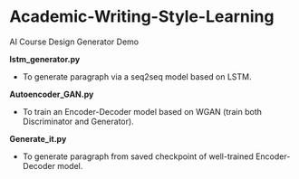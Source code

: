 # Academic-Writing-Style-Learning
AI Course Design
Generator Demo

**lstm_generator.py**
 - To generate paragraph via a seq2seq model based on LSTM.

**Autoencoder_GAN.py**
 - To train an Encoder-Decoder model based on WGAN (train both Discriminator and Generator).

**Generate_it.py**
 - To generate paragraph from saved checkpoint of well-trained Encoder-Decoder model.
